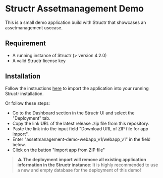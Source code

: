 # Structr Assetmanagement Demo

This is a small demo application build with Structr that showcases an assetmanagement usecase.

## Requirement

- A running instance of Structr (> version 4.2.0)
- A valid Structr license key

## Installation

Follow the instructions [here](https://docs.structr.com/docs/fundamental-concepts?highlight=Deployment%20Import#deployment-import) to import the application into your running Structr installation. 

Or follow these steps:
  - Go to the Dashboard section in the Structr UI and select the "Deployment" tab.
  - Copy the link URL of the latest release .zip file from this repository.
  - Paste the link into the input field "Download URL of ZIP file for app import".
  - Enter "assetmanagement-demo-webapp_v1/webapp_v1" in the field below.
  - Click on the button "Import app from ZIP file"

> :warning: **The deployment import will remove all existing application information in the Structr instance**: It is highly recommended to use a new and empty database for the deployment of this demo!
